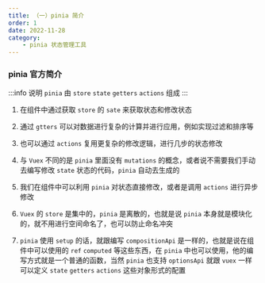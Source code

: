 ```yaml
---
title: （一）pinia 简介
order: 1
date: 2022-11-28
category:
    - pinia 状态管理工具
---
```


<!-- ![](https://image.zswei.xyz/img/202211271445584.png) -->

### pinia 官方简介
:::info 说明
`pinia` 由 `store` `state` `getters` `actions` 组成
:::


1. 在组件中通过获取 `store` 的 `sate` 来获取状态和修改状态


2. 通过 `gtters` 可以对数据进行复杂的计算并进行应用，例如实现过滤和排序等


3. 也可以通过 `actions` 复用更复杂的修改逻辑，进行几步的状态修改


4. 与 `Vuex` 不同的是 `pinia` 里面没有 `mutations` 的概念，或者说不需要我们手动去编写修改 `state` 状态的代码，`pinia` 自动去生成的


5. 我们在组件中可以利用 `pinia` 对状态直接修改，或者是调用 `actions` 进行异步修改


6. `Vuex` 的 `store` 是集中的，`pinia` 是离散的，也就是说 `pinia` 本身就是模块化的，就不用进行空间命名了，也可以防止命名冲突


7. `pinia` 使用 `setup` 的话，就跟编写 `compositionApi` 是一样的，也就是说在组件中可以使用的 `ref` `computed` 等这些东西，在 `pinia` 中也可以使用，他的编写方式就是一个普通的函数，当然 `pinia` 也支持 `optionsApi` 就跟 `vuex` 一样可以定义 `state` `getters` `actions` 这些对象形式的配置